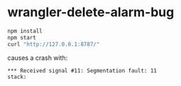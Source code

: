 # wrangler-delete-alarm-bug

```sh
npm install
npm start
curl "http://127.0.0.1:8787/"
```

causes a crash with:
```
*** Received signal #11: Segmentation fault: 11
stack: 
```
